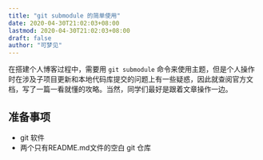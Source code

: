 ```yaml
---
title: "git submodule 的简单使用"
date: 2020-04-30T21:02:03+08:00
lastmod: 2020-04-30T21:02:03+08:00
draft: false
author: "可梦见"
---
```


在搭建个人博客过程中，需要用 `git submodule` 命令来使用主题，但是个人操作时在涉及子项目更新和本地代码库提交的问题上有一些疑惑，因此就查阅官方文档，写了一篇一看就懂的攻略。当然，同学们最好是跟着文章操作一边。

<!--more-->

## 准备事项
- git 软件
- 两个只有README.md文件的空白 git 仓库

## 

